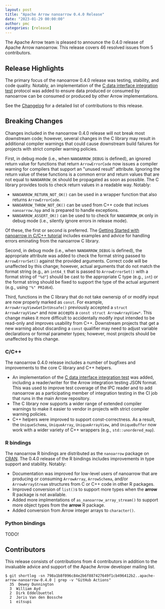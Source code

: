 ```yaml
---
layout: post
title: "Apache Arrow nanoarrow 0.4.0 Release"
date: "2023-01-29 00:00:00"
author: pmc
categories: [release]
---
```

<!--
{% comment %}
Licensed to the Apache Software Foundation (ASF) under one or more
contributor license agreements.  See the NOTICE file distributed with
this work for additional information regarding copyright ownership.
The ASF licenses this file to you under the Apache License, Version 2.0
(the "License"); you may not use this file except in compliance with
the License.  You may obtain a copy of the License at

http://www.apache.org/licenses/LICENSE-2.0

Unless required by applicable law or agreed to in writing, software
distributed under the License is distributed on an "AS IS" BASIS,
WITHOUT WARRANTIES OR CONDITIONS OF ANY KIND, either express or implied.
See the License for the specific language governing permissions and
limitations under the License.
{% endcomment %}
-->

The Apache Arrow team is pleased to announce the 0.4.0 release of
Apache Arrow nanoarrow. This release covers 46 resolved issues from
5 contributors.

## Release Highlights

The primary focus of the nanoarrow 0.4.0 release was testing, stability, and code
quality. Notably, an implementation of the
[C data interface integration test](https://arrow.apache.org/docs/format/Integration.html#example-c-data-interface)
protocol was added to ensure data produced or consumed by nanoarrow can be
consumed or produced by other Arrow implementations.

See the
[Changelog](https://github.com/apache/arrow-nanoarrow/blob/apache-arrow-nanoarrow-0.4.0/CHANGELOG.md)
for a detailed list of contributions to this release.

## Breaking Changes

Changes included in the nanoarrow 0.4.0 release will not break most downstream
code; however, several changes in the C library may result in additional compiler
warnings that could cause downstream build failures for projects with strict
compiler warning policies.

First, in debug mode (i.e., when `NANOARROW_DEBUG` is defined), an ignored return
value for functions that return `ArrowErrorCode` now issues a compiler warning
for compilers that support an "unused result" attribute. Ignoring the return value
of these functions is a common error and return values that are not
equal to `NANOARROW_OK` should be propagated as soon as possible. The C library
provides tools to check return values in a readable way. Notably:

- `NANOARROW_RETURN_NOT_OK()` can be used in a wrapper function that also returns
  `ArrowErrorCode`.
- `NANOARROW_THROW_NOT_OK()` can be used from C++ code that inclues `nanoarrow.hpp`
  and is prepared to handle exceptions.
- `NANOARROW_ASSERT_OK()` can be used to to check for `NANOARROW_OK` only in
  debug mode (i.e., silently ignore errors in release mode).

Of these, the first or second is preferred. The
[Getting Started with nanoarrow in C/C++ tutorial](https://arrow.apache.org/nanoarrow/main/getting-started/cpp.html#arrow-c-data-nanoarrow-interface-basics)
includes examples and advice for handling errors eminating from the nanoarrow C
library.

Second, in debug mode (i.e., when `NANOARROW_DEBUG` is defined), the appropriate
attribute was added to check the format string passed to `ArrowErrorSet()`
against the provided arguments. Correct code will be unaffected by this change;
however, actual arguments that do not match the format string (e.g., an `int64_t`
that is passed to `ArrowErrorSet()` with a format string of `"%d"`) should be
cast to the appropriate C type (e.g., `int`) or the format string should be fixed
to support the type of the actual argument (e.g., using `"%" PRId64`).

Third, functions in the C library that do not take ownersip of or modify input
are now properly marked as `const`. For example, `ArrowArrayViewGetIntUnsafe()`
previously accepted a `struct ArrowArrayView*` and now accepts a
`const struct ArrowArrayView*`. This change makes it more difficult to
accidentally modify input intended to be read-only and improves usability
from C++. Downstream projects that get a new warning about discarding a `const`
qualifier may need to adjust variable declarations or formal parameter types;
however, most projects should be unaffected by this change.

### C/C++

The nanoarrow 0.4.0 release includes a number of bugfixes and improvements
to the core C library and C++ helpers.

- An implementation of the
  [C data interface integration test](https://arrow.apache.org/docs/format/Integration.html#example-c-data-interface)
  was added, including a reader/writer for the Arrow integration testing JSON
  format. This was used to improve test coverage of the IPC reader and to
  add nanoarrow as a participating member of integration testing in the CI
  job that runs in the main Arrow repository.
- The C library now supports a wider range of extended compiler warnings to
  make it easier to vendor in projects with strict compiler warning policies.
- C++ helpers were improved to support const-correctness. As a result,
  the `UniqueSchema`, `UniqueArray`, `UniqueArrayView`, and `UniqueBuffer` now
  work with a wider variety of C++ wrappers (e.g., `std::unordered_map`).

### R bindings

The nanoarrow R bindings are distributed as the `nanoarrow` package on
[CRAN](https://cran.r-project.org/). The 0.4.0 release of the R bindings includes
improvements in type support and stability. Notably:

- Documentation was improved for low-level users of nanoarrow that are producing or
  consuming `ArrowArray`, `ArrowSchema`, and/or `ArrowArrayStream` structures
  from C or C++ code in other R packages.
- Improved conversion of `list()`s to support more types when the **arrow** R
  package is not available.
- Added more implmentations of `as_nanoarrow_array_stream()` to support more object
  types from the **arrow** R package.
- Added conversion from Arrow integer arrays to `character()`.

### Python bindings

TODO!

## Contributors

This release consists of contributions from 4 contributors in addition
to the invaluable advice and support of the Apache Arrow developer mailing list.

```console
$ git shortlog -sn 798a1b8f096c84e2b6f887427649f1cb496412b2..apache-arrow-nanoarrow-0.4.0 | grep -v "GitHub Actions"
  35  Dewey Dunnington
  3  William Ayd
  2  Dirk Eddelbuettel
  2  Joris Van den Bossche
  1  eitsupi
```

